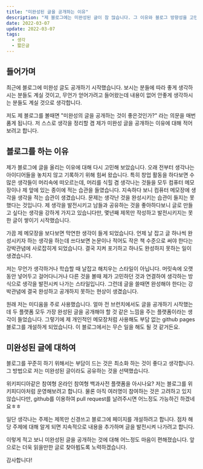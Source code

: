```yaml
---
title: "미완성된 글을 공개하는 이유"
description: "제 블로그에는 미완성된 글이 참 많습니다. 그 이유와 블로그 방향성을 고민해보았습니다."
date: 2022-03-07
update: 2022-03-07
tags:
  - 생각
  - 짧은글
---
```


## 들어가며
최근에 블로그에 미완성 글도 공개하기 시작했습니다. 보시는 분들에 따라 좋게 생각하시는 분들도 계실 것이고, 무언가 얻어가려고 들어왔는데 내용이 없어 안좋게 생각하시는 분들도 계실 것으로 생각합니다.

저도 제 블로그를 볼때면 "미완성의 글을 공개하는 것이 좋은것인가?" 라는 의문을 매번 품게 됩니다.
저 스스로 생각을 정리할 겸 제가 미완성 글을 공개하는 이유에 대해 적어보려고 합니다.


## 블로그를 하는 이유
제가 블로그에 글을 올리는 이유에 대해 다시 고민해 보았습니다.
오래 전부터 생각나는 아이디어들을 놓치지 않고 기록하기 위해 힘써 왔습니다. 특히 창업 활동을 하다보면 수많은 생각들이 머리속에 떠오르는데, 머리를 식힐 겸 생각나는 것들을 모두 컴퓨터 메모장이나 제 앞에 있는 종이에 적는 습관을 들였습니다. 지속하다 보니 컴퓨터 메모장에 생각을 생각을 적는 습관이 생겼습니다.
문제는 생각난 것을 완성시키는 습관이 들지는 못했다는 것입니다. 제 생각을 발전시키고 남들과 공유하는 것을 좋아하다보니 글로 만들고 싶다는 생각을 강하게 가지고 있습니다만, 몇년째 제목만 작성하고 발전시키지는 못한 글이 쌓이기 시작했습니다.

가끔 제 메모장을 보다보면 막연한 생각이 들게 되었습니다. 언제 날 잡고 글 하나씩 완성시키자 하는 생각을 하는데 쓰다보면 논문이나 적어도 작은 책 수준으로 써야 한다는 강박관념에 사로잡히게 되었습니다. 결국 지켜 포기하고 하나도 완성하지 못하는 일이 생겼습니다.

저는 무언가 생각하거나 학습할 때 날잡고 해치우는 스타일이 아닙니다. 머릿속에 오랫동안 넣어두고 걸어다니거나 다른 것을 볼때 제가 고민하던 것과 연결하여 생각하는 방식으로 생각을 발전시켜 나가는 스타일입니다.
그런데 글을 쓸때면 완성해야 한다는 강박관념에 결국 완성하고 공개하지 못하는 현상이 생겼습니다.

원래 저는 미디움을 주로 사용했습니다. 얼마 전 브런치에서도 글을 공개하기 시작했는데 두 플랫폼 모두 가장 완성된 글을 공개해야 할 것 같은 느낌을 주는 플랫폼이라는 생각이 들었습니다.
그렇기에 제 개인적인 메모장처럼 사용해도 부담 없는 github pages 블로그를 개설하게 되었습니다. 이 블로그에서는 무슨 일을 해도 될 것 같거든요.


## 미완성된 글에 대하여
블로그를 꾸준히 하기 위해서는 부담이 드는 것은 최소화 하는 것이 좋다고 생각합니다. 그 방법으로 저는 미완성된 글이라도 공유하는 것을 선택했습니다.

위키피디아같은 참여형 온라인 참여형 백과사전 플랫폼을 아시나요? 저는 블로그를 위키피디아처럼 운영해보려고 합니다. 물론 아직 여러명이 참여하는 것은 고려하고 있지 않습니다만, github를 이용하여 pull request를 날려주시면 어느정도 가능하긴 하겠네요ㅎㅎ

일단 생각나는 주제는 제목만 신경쓰고 블로그에 페이지를 개설하려고 합니다.
점차 해당 주제에 대해 알게 되면 지속적으로 내용을 추가하며 글을 발전시켜 나가려고 합니다.

이렇게 적고 보니 미완성된 글을 공개하는 것에 대해 어느정도 마음이 편해졌습니다.
앞으로는 더욱 읽을만한 글로 찾아뵙도록 노력하겠습니다.

감사합니다!